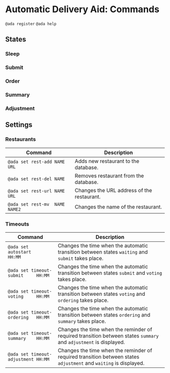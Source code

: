 Automatic Delivery Aid: Commands
================================

`@ada register`
`@ada help`


## States

### Sleep
### Submit
### Order
### Summary
### Adjustment


## Settings

### Restaurants

| Command                        | Description |
|--------------------------------|-------------|
| `@ada set rest-add NAME URL`   | Adds new restaurant to the database.
| `@ada set rest-del NAME`       | Removes restaurant from the database.
| `@ada set rest-url NAME URL`   | Changes the URL address of the restaurant.
| `@ada set rest-mv  NAME NAME2` | Changes the name of the restaurant.

### Timeouts

| Command                             | Description |
|-------------------------------------|-------------|
| `@ada set autostart          HH:MM` | Changes the time when the automatic transition between states `waiting` and `submit` takes place.
| `@ada set timeout-submit     HH:MM` | Changes the time when the automatic transition between states `submit` and `voting` takes place.
| `@ada set timeout-voting     HH:MM` | Changes the time when the automatic transition between states `voting` and `ordering` takes place.
| `@ada set timeout-ordering   HH:MM` | Changes the time when the automatic transition between states `ordering` and `summary` takes place.
| `@ada set timeout-summary    HH:MM` | Changes the time when the reminder of required transition between states `summary` and `adjustment` is displayed.
| `@ada set timeout-adjustment HH:MM` | Changes the time when the reminder of required transition between states `adjustment` and `waiting` is displayed.

